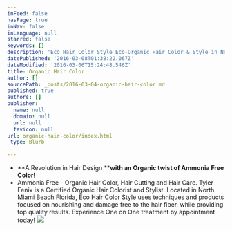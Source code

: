 ```yaml
---
inFeed: false
hasPage: true
inNav: false
inLanguage: null
starred: false
keywords: []
description: 'Eco Hair Color Style Eco-Organic Hair Color & Style in North Miami Beach'
datePublished: '2016-03-08T01:38:22.067Z'
dateModified: '2016-03-06T15:24:48.546Z'
title: Organic Hair Color
author: []
sourcePath: _posts/2016-03-04-organic-hair-color.md
published: true
authors: []
publisher:
  name: null
  domain: null
  url: null
  favicon: null
url: organic-hair-color/index.html
_type: Blurb

---
```

* **A Revolution in Hair Design ****with an Organic twist of Ammonia Free Color!**
* Ammonia Free - Organic Hair Color, Hair Cutting and Hair Care. Tyler Fenix is a Certified Organic Hair Colorist and Stylist. Located in North Miami Beach Florida, Eco Hair Color Style uses techniques and products focused on nourishing and damage free to the hair fiber, while providing top quality results. Experience One on One treatment by appointment today!
![](https://s3-us-west-2.amazonaws.com/the-grid-img/p/40f3c85a0aa6efb853c1b28d08d9f9a6cb6c56b6.jpg)
